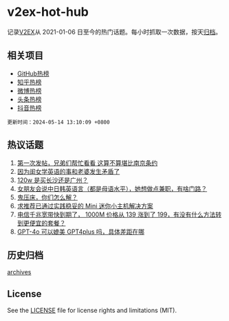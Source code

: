 # v2ex-hot-hub

 记录[V2EX](https://www.v2ex.com/)从 2021-01-06 日至今的热门话题。每小时抓取一次数据，按天[归档](archives)。
 
 ## 相关项目

- [GitHub热榜](https://github.com/lonnyzhang423/github-hot-hub)
- [知乎热榜](https://github.com/lonnyzhang423/zhihu-hot-hub)
- [微博热榜](https://github.com/lonnyzhang423/weibo-hot-hub)
- [头条热榜](https://github.com/lonnyzhang423/toutiao-hot-hub)
- [抖音热榜](https://github.com/lonnyzhang423/douyin-hot-hub)


 `更新时间：2024-05-14 13:10:09 +0800`

## 热议话题

1. [第一次发帖，兄弟们帮忙看看 这算不算堪比南京条约](https://www.v2ex.com/t/1040461)
1. [因为闺女学英语的事和老婆发生矛盾了](https://www.v2ex.com/t/1040462)
1. [120w 是买长沙还是广州？](https://www.v2ex.com/t/1040470)
1. [女朋友会说中日韩英语言（都是母语水平），她想做点兼职，有啥门路？](https://www.v2ex.com/t/1040316)
1. [鬼压床，你们怎么解？](https://www.v2ex.com/t/1040468)
1. [求推荐已通过实践稳妥的 Mini 迷你小主机解决方案](https://www.v2ex.com/t/1040291)
1. [电信千兆宽带快到期了， 1000M 价格从 139 涨到了 199，有没有什么方法转到更便宜的套餐？](https://www.v2ex.com/t/1040254)
1. [GPT-4o 可以媲美 GPT4plus 吗，具体差距在哪](https://www.v2ex.com/t/1040472)

## 历史归档

[archives](archives)

## License

See the [LICENSE](LICENSE) file for license rights and limitations (MIT).
